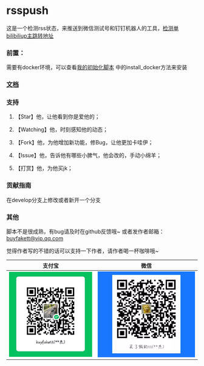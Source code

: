 # rsspush

这是一个检测rss状态，来推送到微信测试号和钉钉机器人的工具，[检测单bilibiliup主跳转地址](https://github.com/buyfakett/biliup_rsspush_wechat)

### 前置：

需要有docker环境，可以查看[我的初始化脚本](https://gitee.com/buyfakett/centos7_initialization/blob/master/initialization.sh)	
中的install_docker方法来安装

### [文档](https://buyfakett.github.io/rsspush/)

### 支持

1. 【Star】他，让他看到你是爱他的；

2. 【Watching】他，时刻感知他的动态；

3. 【Fork】他，为他增加新功能，修Bug，让他更加卡哇伊；

4. 【Issue】他，告诉他有哪些小脾气，他会改的，手动小绵羊；

5. 【打赏】他，为他买jk；

### 贡献指南

在develop分支上修改或者新开一个分支

### 其他

脚本不是很成熟，有bug请及时在github反馈哦~ 或者发作者邮箱：buyfakett@vip.qq.com

觉得作者写的不错的话可以支持一下作者，请作者喝一杯咖啡哦~

| 支付宝                              | 微信                            |
|----------------------------------|-------------------------------|
| ![alipay](./pay_img/wechat.webp) | ![wechat](./pay_img/ali.webp) |